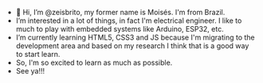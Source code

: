 - 👋 Hi, I’m @zeisbrito, my former name is Moisés. I'm from Brazil.
- I’m interested in a lot of things, in fact I'm electrical engineer. I like to much to play with embedded systems like Arduino, ESP32, etc.
- I’m currently learning HTML5, CSS3 and JS because I'm migrating to the development area and based on my research I think that is a good way to start learn.
- So, I'm so excited to learn as much as possible.
- See ya!!!
